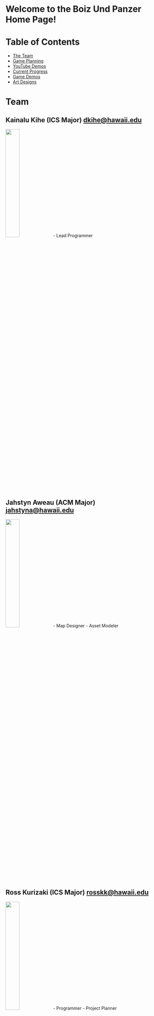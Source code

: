 # Welcome to the Boiz Und Panzer Home Page!

# Table of Contents
* [The Team](#team)
* [Game Planning](#game-planning)
* [YouTube Demos](#youtube-demos)
* [Current Progress](#current-progress)
* [Game Demos](#demos)
* [Art Designs](#art-designs)

# Team

## Kainalu Kihe (ICS Major)  dkihe@hawaii.edu
<img src="images/nalu.jpg" width="30%" style="display:inline;">
- Lead Programmer

## Jahstyn Aweau (ACM Major) jahstyna@hawaii.edu
<img src="images/jah.jpg" width="30%" style="display:inline;">
- Map Designer
- Asset Modeler

## Ross Kurizaki (ICS Major) rosskk@hawaii.edu
<img src="images/Ross.jpg" width="30%" style="display:inline;">
- Programmer
- Project Planner

## John Martinez (ACM Major) john76@hawaii.edu
- Texture Designer
- Artist

## Kamren Wakakuwa kamrenw@hawaii.edu
- Sound Engineer

# Game Planning

- 2 - 4 player game where players control a tank and the objective is to be the last tank alive
- Top down view at an angle 
- Tank shells richochet off the walls
- Tanks can only shoot a limited number of projectiles at a time
- Power-ups placed on the map to add new abilities
- Maybe use different tank types with different perks or different shell types
- Different map styles and terrain to offer varying gameplay
- Tanks will be different colors or have unique characters on top to distinguish between players

# YouTube Demos

## 5/11/2020
- [Our Test Video](https://youtu.be/qiu-W_Dp1vk)

## 4/22/2020
- [Class Demo](https://www.youtube.com/watch?v=ztDiNeqtpdw&feature=youtu.be)

# Current Progress

## 5/11/2020
- Added background music track
- Adjusted menus
- Updated map powerup positions

## 5/9/2020
- Added start screen
- Created spreadshot powerup
- Recolored tank explosion and fixed barrel hitbox

## 5/8/2020
- Changed aiming raycast to powerup
- Created Shield Powerup

## 4/28/2020
- Fixed bullets going through walls issue
- Adjusted aiming
- Swapped sound effects
- Made win text more readable

## 4/20/2020
- Added aiming raycast

## 4/14/2020
- Adjusted tank movement

## 3/31/2020
- 4 player tank local multiplayer where objective is still to be the last alive
- New map with grass for ground texture and bricks for the walls and additional obstacles
- Bullets reflect on walls twice before disappearing or get destroyed on contact with other bullets
- New tank models
- New bullet models soon to be added
- Win screen with backtick to reset or a on controller

# Demos

## 5/9/2020
- Recolored Tank Deaths

<img src="images/recolored_tank_death_5-9.gif" width="70%">

- Added Spreadshot Powerup

<img src="images/spreadshot_5-9.gif" width="70%">

- Added Start Screen

<img src="images/start_screen_5-9.gif" width="70%">

## 5/8/2020
<img src="images/powerups_5-8.gif" width="70%">

## 4/28/2020
<img src="images/fixed_shoot_through_walls_4-28.gif" width="70%">

## 4/20/2020
<img src="images/aiming_raycast_4-20.gif" width="70%">

## 4/14/2020
<img src="images/changed_movement_4-14.gif" width="70%">

## 4/7/2020 Game Layout
<img src="images/4-7-2020_layout.png" width="70%" style="display:inline;">

## 3/31/2020 Game Layout
<img src="images/3_31_demo.JPG" width="70%" style="display:inline;">

## Demo of the Game 3/30/2020
- Added Win screen and way to reset game

<img src="images/win_state.gif" width="70%">

- Also Added Bullet bouncing

<img src="images/tankgame_bounce.gif" width="70%">

## Demo of the Game 3/25/2020
- Better rotation for aiming so it doesn't snap to where you look and you have to rotate the gun
- New map implemented

<img src="images/new_setup.gif" width="90%">

## Demo of the game 3/07/2020
- Multiplayer implemented

<img src="images/multiplayer_setup.gif" width="50%">

## Current Demo of the Game 2/18/20
<img src="images/tankgame2.gif" width="50%" style="display:inline;">
<img src="images/tankgame3.gif" width="50%" style="display:inline;">


# Art Designs

## Finalized Logo
<img src="images/boiz_und_panzer_title.png" width="50%" style="display:inline;">

## New Ground Textures
<img src="images/road_2.png" width="50%" style="display:inline;">

<img src="images/road_grass_2.png" width="50%" style="display:inline;">

<img src="images/white_conk_create.png" width="50%" style="display:inline;">

## Shipping Container Textures
<img src="images/blue_shipping_container.png" width="50%" style="display:inline;">

<img src="images/green_shipping_container.png" width="50%" style="display:inline;">

<img src="images/red_shipping_container.png" width="50%" style="display:inline;">

## New Map layout: Military Base and Shipping Container Area
<img src="images/new_layout_plan.jpg" width="50%" style="display:inline;">

## Possible Team Logo
<img src="images/boys_und_panzer2.jpg" width="50%" style="display:inline;">

## Possible New Map or Next Stage
<img src="images/next_stage.png" width="50%" style="display:inline;">

## Third Tank Design
<img src="images/tank_front.png" width="50%" style="display:inline;">
<img src="images/tank_back.png" width="50%" style="display:inline;">

## New Textures for the Map
<img src="images/grass.png" width="33%" style="display:inline;">

<img src="images/wall.png" width="33%" style="display:inline;">

## Bullet Design
<img src="images/bullet_design.jpg" width="35%" style="display:inline;">

## New Mockup for Map Layout
<img src="images/map_design.png" width="50%" style="display:inline;">

## Second Tank Designs
<img src="images/second_tank_top.PNG" width="50%" style="display:inline;">
<img src="images/second_tank_bottom.PNG" width="50%" style="display:inline;">

## First Ground and Wall Textures
<img src="images/ground_texture.png" width="35%" style="display:inline;">
<img src="images/wall_texture.png" width="35%" style="display:inline;">

## First Tank Design
<img src="images/tank_art.png" width="50%" style="display:inline;">
